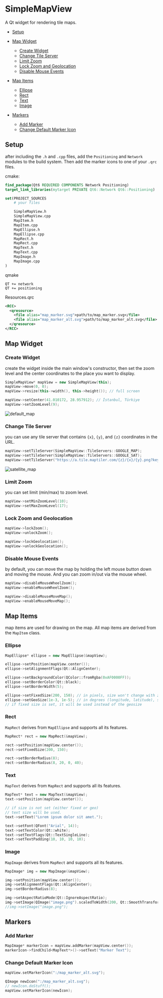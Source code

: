 # SimpleMapView

A Qt widget for rendering tile maps.

- [Setup](#setup)

- [Map Widget](#map-widget)
    - [Create Widget](#create-widget)
    - [Change Tile Server](#change-tile-server)
    - [Limit Zoom](#limit-zoom)
    - [Lock Zoom and Geolocation](#lock-zoom-and-geolocation)
    - [Disable Mouse Events](#disable-mouse-events)

- [Map Items](#map-items)
    - [Ellipse](#ellipse)
    - [Rect](#rect)
    - [Text](#text)
    - [Image](#image)

- [Markers](#markers)
    - [Add Marker](#add-marker)
    - [Change Default Marker Icon](#change-default-marker-icon)

## Setup

after including the ``.h`` and ``.cpp`` files, add the ``Positioning`` and ``Network`` modules to the build system.
Then add the marker icons to one of your ``.qrc`` files.

cmake:
```cmake
find_package(Qt6 REQUIRED COMPONENTS Network Positioning)
target_link_libraries(mytarget PRIVATE Qt6::Network Qt6::Positioning)

set(PROJECT_SOURCES
    # your files

    SimpleMapView.h
    SimpleMapView.cpp
    MapItem.h
    MapItem.cpp
    MapEllipse.h
    MapEllipse.cpp
    MapRect.h
    MapRect.cpp
    MapText.h
    MapText.cpp
    MapImage.h
    MapImage.cpp
)

```

qmake
```
QT += network
QT += positioning
```

Resources.qrc
```xml
<RCC>
  <qresource>
    <file alias="map_marker.svg">path/to/map_marker.svg</file>
    <file alias="map_marker_alt.svg">path/to/map_marker_alt.svg</file>
  </qresource>
</RCC>
```

## Map Widget

### Create Widget

create the widget inside the main window's constructor, then set the zoom level and the center coordinates to the place you want to display.

```c++
SimpleMapView* mapView = new SimpleMapView(this);
mapView->move(0, 0);
mapView->resize(this->width(), this->height()); // full screen

mapView->setCenter(41.010172, 28.957912); // İstanbul, Türkiye
mapView->setZoomLevel(9);
```

![default_map](readme_images/map.png)

### Change Tile Server

you can use any tile server that contains ``{x}``, ``{y}``, and ``{z}`` coordinates in the URL.

```c++
mapView->setTileServer(SimpleMapView::TileServers::GOOGLE_MAP);
mapView->setTileServer(SimpleMapView::TileServers::GOOGLE_SAT);
mapView->setTileServer("https://a.tile.maptiler.com/{z}/{x}/{y}.png?key=YOUR_API_KEY");
``` 
![satellite_map](readme_images/map_satellite.png)

### Limit Zoom

you can set limit (min/max) to zoom level.
```c++
mapView->setMinZoomLevel(10);
mapView->setMaxZoomLevel(17);
```

### Lock Zoom and Geolocation

```c++
mapView->lockZoom();
mapView->unlockZoom();

mapView->lockGeolocation();
mapView->unlockGeolocation();
```

### Disable Mouse Events

by default, you can move the map by holding the left mouse button down and moving the mouse. And you can zoom in/out via the mouse wheel.

```c++
mapView->disableMouseWheelZoom();
mapView->enableMouseWheelZoom();

mapView->disableMouseMoveMap();
mapView->enableMouseMoveMap();
```

## Map Items

map items are used for drawing on the map.
All map items are derived from the ``MapItem`` class.

### Ellipse

```c++
MapEllipse* ellipse = new MapEllipse(&mapView);

ellipse->setPosition(mapView.center());
ellipse->setAlignmentFlags(Qt::AlignCenter);

ellipse->setBackgroundColor(QColor::fromRgba(0xAF0000FF));
ellipse->setBorderColor(Qt::black);
ellipse->setBorderWidth(5);

ellipse->setFixedSize(200, 150); // in pixels, size won't change with zoom and geolocation
ellipse->setGeoSize(1e-3, 1e-5); // in degrees (longitude, latitude), size will change with zoom and geolocation
// if fixed size is set, it will be used instead of the geosize
```

### Rect

``MapRect`` derives from ``MapEllipse`` and supports all its features.

```c++
MapRect* rect = new MapRect(&mapView);

rect->setPosition(mapView.center());
rect->setFixedSize(200, 150);

rect->setBorderRadius(8);
rect->setBorderRadius(8, 20, 0, 40);
```

### Text

``MapText`` derives from ``MapRect`` and supports all its features.

```c++
MapText* text = new MapText(&mapView);
text->setPosition(mapView.center());

// if size is not set (either fixed or geo)
// text size will be used.
text->setText("Lorem ipsum dolor sit amet.");

text->setFont(QFont("Arial", 14));
text->setTextColor(Qt::white);
text->setTextFlags(Qt::TextSingleLine);
text->setTextPadding(10, 10, 10, 10);
```


### Image

``MapImage`` derives from ``MapRect`` and supports all its features.

```c++
MapImage* img = new MapImage(&mapView);

img->setPosition(mapView.center());
img->setAlignmentFlags(Qt::AlignCenter);
img->setBorderRadius(8);

img->setAspectRatioMode(Qt::IgnoreAspectRatio);
img->setImage(QImage("image.png").scaledToWidth(200, Qt::SmoothTransformation));
//img->setImage("image.png");
```

## Markers

### Add Marker

```c++
MapImage* markerIcon = mapView.addMarker(mapView.center());
markerIcon->findChild<MapText*>()->setText("Marker Text");
```

### Change Default Marker Icon
```c++
mapView.setMarkerIcon(":/map_marker_alt.svg");

QImage newIcon(":/map_marker_alt.svg");
// newIcon.doStuff();
mapView.setMarkerIcon(newIcon);
```

